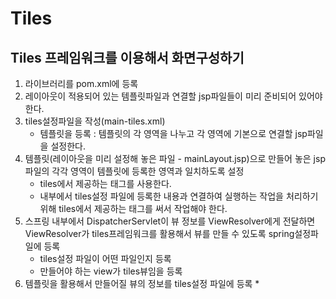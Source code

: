 # Tiles

## Tiles 프레임워크를 이용해서 화면구성하기

1. 라이브러리를 pom.xml에 등록
2. 레이아웃이 적용되어 있는 템플릿파일과 연결할 jsp파일들이 미리 준비되어 있어야 한다.
3. tiles설정파일을 작성(main-tiles.xml)
   * 템플릿을 등록 : 템플릿의 각 영역을 나누고 각 영역에 기본으로 연결할 jsp파일을 설정한다.
4. 템플릿(레이아웃을 미리 설정해 놓은 파일 - mainLayout.jsp)으로 만들어 놓은 jsp파일의 각각 영역이 템플릿에 등록한 영역과 일치하도록 설정
   * tiles에서 제공하는 태그를 사용한다.
   * 내부에서 tiles설정 파일에 등록한 내용과 연결하여 실행하는 작업을 처리하기 위해 tiles에서 제공하는 태그를 써서 작업해야 한다.
5. 스프링 내부에서 DispatcherServlet이 뷰 정보를 ViewResolver에게 전달하면 ViewResolver가 tiles프레임워크를 활용해서 뷰를 만들 수 있도록 spring설정파일에 등록
   * tiles설정 파일이 어떤 파일인지 등록
   * 만들어야 하는 view가 tiles뷰임을 등록
6. 템플릿을 활용해서 만들어질 뷰의 정보를 tiles설정 파일에 등록
   * 